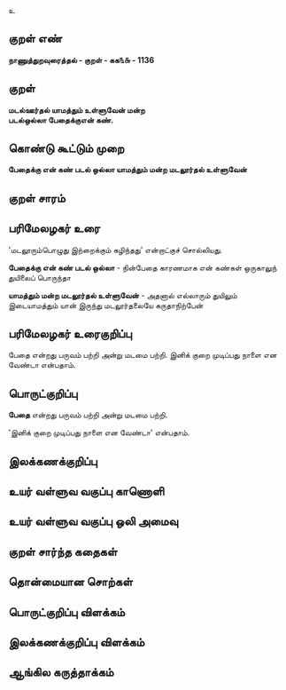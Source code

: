 உ

## குறள் எண் 

**நாணுத்துறவுரைத்தல் - குறள் - கக௩௬ - 1136**

## குறள் 

**மடல்ஊர்தல் யாமத்தும் உள்ளுவேன் மன்ற  
படல்ஒல்லா பேதைக்குஎன் கண்.**

## கொண்டு கூட்டும் முறை

**பேதைக்கு என் கண் படல் ஒல்லா யாமத்தும் மன்ற மடலூர்தல் உள்ளுவேன்**

## குறள் சாரம் 


## பரிமேலழகர் உரை

'மடலூரும்பொழுது இற்றைக்கும் கழிந்தது' என்றாட்குச் சொல்லியது. 

**பேதைக்கு என் கண் படல் ஒல்லா** - நின்பேதை காரணமாக என் கண்கள் ஒருகாலுந் துயிலைப் பொருந்தா 

**யாமத்தும் மன்ற மடலூர்தல் உள்ளுவேன்** - அதனால் எல்லாரும் துயிலும் இடையாமத்தும் யான் இருந்து மடலூர்தலையே கருதாநிற்பேன்

## பரிமேலழகர் உரைகுறிப்பு   

பேதை என்றது பருவம் பற்றி அன்று மடமை பற்றி. இனிக் குறை முடிப்பது நாளை என வேண்டா என்பதாம்.

## பொருட்குறிப்பு 

**பேதை** என்றது பருவம் பற்றி அன்று மடமை பற்றி. 

'இனிக் குறை முடிப்பது நாளை என வேண்டா' என்பதாம்.

## இலக்கணக்குறிப்பு  


## உயர் வள்ளுவ வகுப்பு காணொளி


## உயர் வள்ளுவ வகுப்பு ஒலி அமைவு 

 
## குறள் சார்ந்த கதைகள் 


## தொன்மையான சொற்கள்


## பொருட்குறிப்பு விளக்கம்


## இலக்கணக்குறிப்பு விளக்கம்


## ஆங்கில கருத்தாக்கம் 


